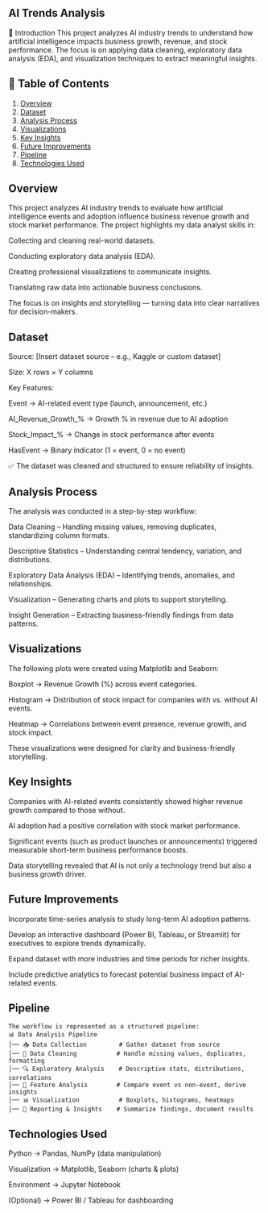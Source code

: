 ## AI Trends Analysis
🔹 Introduction
This project analyzes AI industry trends to understand how artificial intelligence impacts business growth, revenue, and stock performance. The focus is on applying data cleaning, exploratory data analysis (EDA), and visualization techniques to extract meaningful insights.

## 📑 Table of Contents  
1. [Overview](#overview)  
2. [Dataset](#dataset)  
3. [Analysis Process](#analysis-process)  
5. [Visualizations](#visualizations)
6. [Key Insights](#key-insights)
7. [Future Improvements](#future-improvements)
8. [Pipeline](#pipeline)
9. [Technologies Used](#technologies-used)  

## Overview

This project analyzes AI industry trends to evaluate how artificial intelligence events and adoption influence business revenue growth and stock market performance.
The project highlights my data analyst skills in:

Collecting and cleaning real-world datasets.

Conducting exploratory data analysis (EDA).

Creating professional visualizations to communicate insights.

Translating raw data into actionable business conclusions.

The focus is on insights and storytelling — turning data into clear narratives for decision-makers.

## Dataset

Source: [Insert dataset source – e.g., Kaggle or custom dataset]

Size: X rows × Y columns

Key Features:

Event → AI-related event type (launch, announcement, etc.)

AI_Revenue_Growth_% → Growth % in revenue due to AI adoption

Stock_Impact_% → Change in stock performance after events

HasEvent → Binary indicator (1 = event, 0 = no event)

✅ The dataset was cleaned and structured to ensure reliability of insights.

## Analysis Process

The analysis was conducted in a step-by-step workflow:

Data Cleaning – Handling missing values, removing duplicates, standardizing column formats.

Descriptive Statistics – Understanding central tendency, variation, and distributions.

Exploratory Data Analysis (EDA) – Identifying trends, anomalies, and relationships.

Visualization – Generating charts and plots to support storytelling.

Insight Generation – Extracting business-friendly findings from data patterns.

## Visualizations
The following plots were created using Matplotlib and Seaborn:

Boxplot → Revenue Growth (%) across event categories.

Histogram → Distribution of stock impact for companies with vs. without AI events.

Heatmap → Correlations between event presence, revenue growth, and stock impact.

These visualizations were designed for clarity and business-friendly storytelling.

## Key Insights
Companies with AI-related events consistently showed higher revenue growth compared to those without.

AI adoption had a positive correlation with stock market performance.

Significant events (such as product launches or announcements) triggered measurable short-term business performance boosts.

Data storytelling revealed that AI is not only a technology trend but also a business growth driver.

## Future Improvements
Incorporate time-series analysis to study long-term AI adoption patterns.

Develop an interactive dashboard (Power BI, Tableau, or Streamlit) for executives to explore trends dynamically.

Expand dataset with more industries and time periods for richer insights.

Include predictive analytics to forecast potential business impact of AI-related events.


## Pipeline
```
The workflow is represented as a structured pipeline:
📊 Data Analysis Pipeline
│── 📥 Data Collection         # Gather dataset from source
│── 🧹 Data Cleaning           # Handle missing values, duplicates, formatting
│── 🔍 Exploratory Analysis    # Descriptive stats, distributions, correlations
│── 📑 Feature Analysis        # Compare event vs non-event, derive insights
│── 📊 Visualization           # Boxplots, histograms, heatmaps
│── 📝 Reporting & Insights    # Summarize findings, document results
```

## Technologies Used
Python → Pandas, NumPy (data manipulation)

Visualization → Matplotlib, Seaborn (charts & plots)

Environment → Jupyter Notebook

(Optional) → Power BI / Tableau for dashboarding

